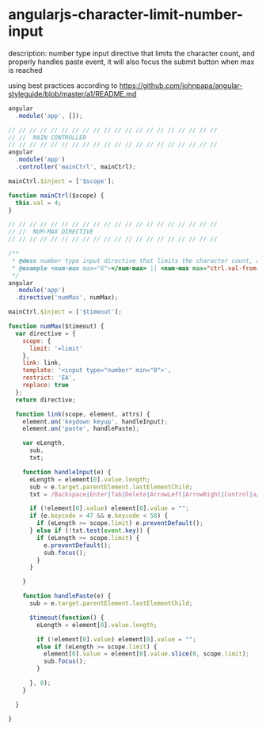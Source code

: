 # angularjs-character-limit-number-input

description: number type input directive that limits the character count, and properly handles paste event, it will also focus the submit button when max is reached

 using best practices according to  <a href="https://github.com/johnpapa/angular-styleguide/blob/master/a1/README.md">https://github.com/johnpapa/angular-styleguide/blob/master/a1/README.md</a>
```javascript
angular
  .module('app', []);

// // // // // // // // // // // // // // // // // // // //
// //  MAIN CONTROLLER
// // // // // // // // // // // // // // // // // // // //
angular
  .module('app')
  .controller('mainCtrl', mainCtrl);

mainCtrl.$inject = ['$scope'];

function mainCtrl($scope) {
  this.val = 4;
}

// // // // // // // // // // // // // // // // // // // //
// //  NUM-MAX DIRECTIVE
// // // // // // // // // // // // // // // // // // // //

/**
 * @desc number type input directive that limits the character count, and properly handles paste event, it will also focus the submit button when max is reached
 * @example <num-max max="6"></num-max> || <num-max max="ctrl.val-from-controller"></num-max>
 */
angular
  .module('app')
  .directive('numMax', numMax);

mainCtrl.$inject = ['$timeout'];

function numMax($timeout) {
  var directive = {
    scope: {
      limit: '=limit'
    },
    link: link,
    template: '<input type="number" min="0">',
    restrict: 'EA',
    replace: true
  };
  return directive;

  function link(scope, element, attrs) {
    element.on('keydown keyup', handleInput);
    element.on('paste', handlePaste);

    var eLength,
      sub,
      txt;

    function handleInput(e) {
      eLength = element[0].value.length;
      sub = e.target.parentElement.lastElementChild;
      txt = /Backspace|Enter|Tab|Delete|ArrowLeft|ArrowRight|Control|a/;

      if (!element[0].value) element[0].value = "";
      if (e.keycode > 47 && e.keycode < 58) {
        if (eLength >= scope.limit) e.preventDefault();
      } else if (!txt.test(event.key)) {
        if (eLength >= scope.limit) {
          e.preventDefault();
          sub.focus();
        }
      }

    }

    function handlePaste(e) {
      sub = e.target.parentElement.lastElementChild;

      $timeout(function() {
        eLength = element[0].value.length;

        if (!element[0].value) element[0].value = "";
        else if (eLength >= scope.limit) {
          element[0].value = element[0].value.slice(0, scope.limit);
          sub.focus();
        }

      }, 0);
    }

  }

}
```
